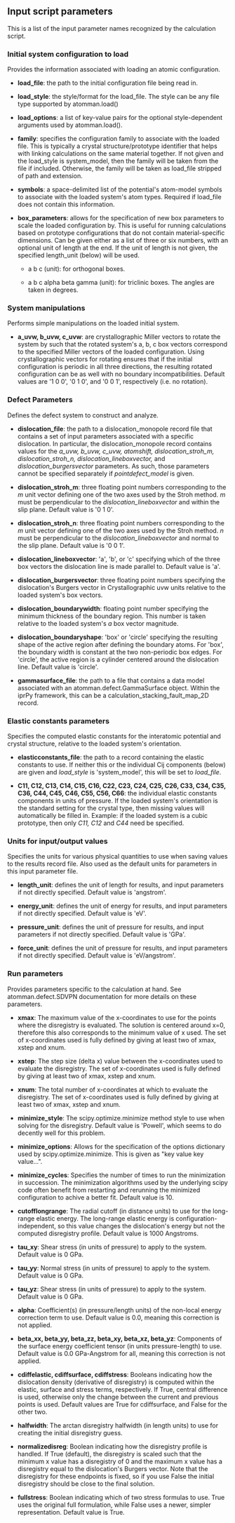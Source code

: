## Input script parameters

This is a list of the input parameter names recognized by the calculation script.

### Initial system configuration to load

Provides the information associated with loading an atomic configuration.

- __load_file__: the path to the initial configuration file being read in.

- __load_style__: the style/format for the load_file.  The style can be any file type supported by atomman.load()

- __load_options__: a list of key-value pairs for the optional style-dependent arguments used by atomman.load().

- __family__: specifies the configuration family to associate with the loaded file.  This is typically a crystal structure/prototype identifier that helps with linking calculations on the same material together.  If not given and the load_style is system_model, then the family will be taken from the file if included.  Otherwise, the family will be taken as load_file stripped of path and extension.

- __symbols__: a space-delimited list of the potential's atom-model symbols to associate with the loaded system's atom types.  Required if load_file does not contain this information.

- __box_parameters__: allows for the specification of new box parameters to scale the loaded configuration by.  This is useful for running calculations based on prototype configurations that do not contain material-specific dimensions.  Can be given either as a list of three or six numbers, with an optional unit of length at the end.  If the unit of length is not given, the specified length_unit (below) will be used.

  - a b c (unit): for orthogonal boxes.

  - a b c alpha beta gamma (unit): for triclinic boxes.  The angles are taken in degrees.

### System manipulations

Performs simple manipulations on the loaded initial system.

- __a_uvw, b_uvw, c_uvw__: are crystallographic Miller vectors to rotate the system by such that the rotated system's a, b, c box vectors correspond to the specified Miller vectors of the loaded configuration.  Using crystallographic vectors for rotating ensures that if the initial configuration is periodic in all three directions, the resulting rotated configuration can be as well with no boundary incompatibilities.  Default values are '1 0 0', '0 1 0', and '0 0 1', respectively (i.e. no rotation).

### Defect Parameters

Defines the defect system to construct and analyze.

- __dislocation_file__: the path to a dislocation_monopole record file that contains a set of input parameters associated with a specific dislocation. In particular, the dislocation_monopole record contains values for the *a_uvw, b_uvw, c_uvw, atomshift, dislocation_stroh_m, dislocation_stroh_n, dislocation_lineboxvector,* and *dislocation_burgersvector* parameters. As such, those parameters cannot be specified separately if *pointdefect_model* is given.

- __dislocation_stroh_m__: three floating point numbers corresponding to the $m$ unit vector defining one of the two axes used by the Stroh method. $m$ must be perpendicular to the *dislocation_lineboxvector* and within the slip plane. Default value is '0 1 0'.

- __dislocation_stroh_n__: three floating point numbers corresponding to the $m$ unit vector defining one of the two axes used by the Stroh method. $n$ must be perpendicular to the *dislocation_lineboxvector* and normal to the slip plane. Default value is '0 0 1'.

- __dislocation_lineboxvector__: 'a', 'b', or 'c' specifying which of the three box vectors the dislocation line is made parallel to. Default value is 'a'.

- __dislocation_burgersvector__: three floating point numbers specifying the dislocation's Burgers vector in Crystallographic uvw units relative to the loaded system's box vectors.

- __dislocation_boundarywidth__: floating point number specifying the minimum thickness of the boundary region. This number is taken relative to the loaded system's $a$ box vector magnitude.

- __dislocation_boundaryshape__: 'box' or 'circle' specifying the resulting shape of the active region after defining the boundary atoms.  For 'box', the boundary width is constant at the two non-periodic box edges.  For 'circle', the active region is a cylinder centered around the dislocation line.  Default value is 'circle'.

- __gammasurface_file__: the path to a file that contains a data model associated with an atomman.defect.GammaSurface object. Within the iprPy framework, this can be a calculation_stacking_fault_map_2D record.

### Elastic constants parameters

Specifies the computed elastic constants for the interatomic potential and crystal structure, relative to the loaded system's orientation.

- __elasticconstants_file__: the path to a record containing the elastic constants to use.  If neither this or the individual Cij components (below) are given and *load_style* is 'system_model', this will be set to *load_file*.

- __C11, C12, C13, C14, C15, C16, C22, C23, C24, C25, C26, C33, C34, C35, C36, C44, C45, C46, C55, C56, C66__: the individual elastic constants components in units of pressure.  If the loaded system's orientation is the standard setting for the crystal type, then missing values will automatically be filled in. Example: if the loaded system is a cubic prototype, then only *C11, C12* and *C44* need be specified.

### Units for input/output values

Specifies the units for various physical quantities to use when saving values to the results record file. Also used as the default units for parameters in this input parameter file.

- __length_unit__: defines the unit of length for results, and input parameters if not directly specified.  Default value is 'angstrom'.

- __energy_unit__: defines the unit of energy for results, and input parameters if not directly specified.  Default value is 'eV'.

- __pressure_unit__: defines the unit of pressure for results, and input parameters if not directly specified.  Default value is 'GPa'.

- __force_unit__: defines the unit of pressure for results, and input parameters if not directly specified.  Default value is 'eV/angstrom'.

### Run parameters

Provides parameters specific to the calculation at hand.  See atomman.defect.SDVPN documentation for more details on these parameters.

- __xmax__: The maximum value of the x-coordinates to use for the points where the disregistry is evaluated.  The solution is centered around x=0, therefore this also corresponds to the minimum value of x used.  The set of x-coordinates used is fully defined by giving at least two of xmax, xstep and xnum.

- __xstep__: The step size (delta x) value between the x-coordinates used to evaluate the disregistry.  The set of x-coordinates used is fully defined by giving at least two of xmax, xstep and xnum.

- __xnum__: The total number of x-coordinates at which to evaluate the disregistry.  The set of x-coordinates used is fully defined by giving at least two of xmax, xstep and xnum.

- __minimize_style__: The scipy.optimize.minimize method style to use when solving for the disregistry.  Default value is 'Powell', which seems to do decently well for this problem.

- __minimize_options__: Allows for the specification of the options dictionary used by scipy.optimize.minimize. This is given as "key value key value...".

- __minimize_cycles__: Specifies the number of times to run the minimization in succession.  The minimization algorithms used by the underlying scipy code often benefit from restarting and rerunning the minimized configuration to achive a better fit.  Default value is 10.

- __cutofflongrange__: The radial cutoff (in distance units) to use for the long-range elastic energy.  The long-range elastic energy is configuration-independent, so this value changes the dislocation's energy but not the computed disregistry profile. Default value is 1000 Angstroms.

- __tau_xy__: Shear stress (in units of pressure) to apply to the system. Default value is 0 GPa.

- __tau_yy__: Normal stress (in units of pressure) to apply to the system. Default value is 0 GPa.

- __tau_yz__: Shear stress (in units of pressure) to apply to the system. Default value is 0 GPa.

- __alpha__: Coefficient(s) (in pressure/length units) of the non-local energy correction term to use.  Default value is 0.0, meaning this correction is not applied.

- __beta_xx, beta_yy, beta_zz, beta_xy, beta_xz, beta_yz__: Components of the surface energy coefficient tensor (in units pressure-length) to use. Default value is 0.0 GPa-Angstrom for all, meaning this correction is not applied.

- __cdiffelastic, cdiffsurface, cdiffstress__: Booleans indicating how the dislocation density (derivative of disregistry) is computed within the elastic, surface and stress terms, respectively. If True, central difference is used, otherwise only the change between the current and previous points is used. Default values are True for cdiffsurface, and False for the other two.

- __halfwidth__: The arctan disregistry halfwidth (in length units) to use for creating the initial disregistry guess.

- __normalizedisreg__: Boolean indicating how the disregistry profile is handled.  If True (default), the disregistry is scaled such that the minimum x value has a disregistry of 0 and the maximum x value has a disregistry equal to the dislocation's Burgers vector.  Note that the disregistry for these endpoints is fixed, so if you use False the initial disregistry should be close to the final solution.

- __fullstress__: Boolean indicating which of two stress formulas to use.  True uses the original full formulation, while False uses a newer, simpler representation.  Default value is True.